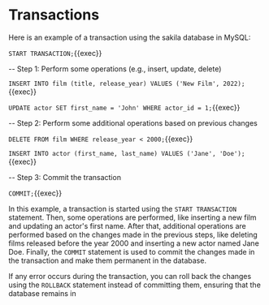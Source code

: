 # Transactions

Here is an example of a transaction using the sakila database in MySQL:

`START TRANSACTION;`{{exec}}

-- Step 1: Perform some operations (e.g., insert, update, delete)

`INSERT INTO film (title, release_year) VALUES ('New Film', 2022);`{{exec}}

`UPDATE actor SET first_name = 'John' WHERE actor_id = 1;`{{exec}}

-- Step 2: Perform some additional operations based on previous changes

`DELETE FROM film WHERE release_year < 2000;`{{exec}}

`INSERT INTO actor (first_name, last_name) VALUES ('Jane', 'Doe');`{{exec}}

-- Step 3: Commit the transaction

`COMMIT;`{{exec}}


In this example, a transaction is started using the `START TRANSACTION` statement. Then, some operations are performed, like inserting a new film and updating an actor's first name. After that, additional operations are performed based on the changes made in the previous steps, like deleting films released before the year 2000 and inserting a new actor named Jane Doe. Finally, the `COMMIT` statement is used to commit the changes made in the transaction and make them permanent in the database.

If any error occurs during the transaction, you can roll back the changes using the `ROLLBACK` statement instead of committing them, ensuring that the database remains in